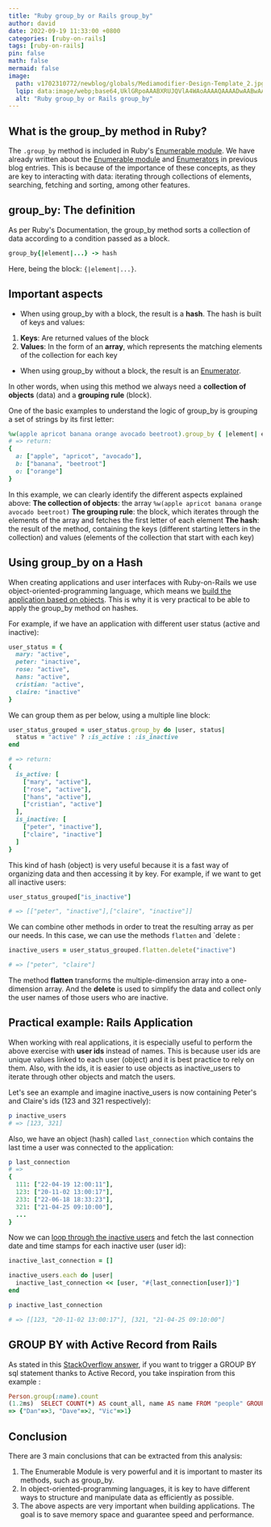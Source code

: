 ```yaml
---
title: "Ruby group_by or Rails group_by"
author: david
date: 2022-09-19 11:33:00 +0800
categories: [ruby-on-rails]
tags: [ruby-on-rails]
pin: false
math: false
mermaid: false
image:
  path: v1702310772/newblog/globals/Mediamodifier-Design-Template_2.jpg
  lqip: data:image/webp;base64,UklGRpoAAABXRUJQVlA4WAoAAAAQAAAADwAABwAAQUxQSDIAAAARL0AmbZurmr57yyIiqE8oiG0bejIYEQTgqiDA9vqnsUSI6H+oAERp2HZ65qP/VIAWAFZQOCBCAAAA8AEAnQEqEAAIAAVAfCWkAALp8sF8rgRgAP7o9FDvMCkMde9PK7euH5M1m6VWoDXf2FkP3BqV0ZYbO6NA/VFIAAAA
  alt: "Ruby group_by or Rails group_by"
---
```


## What is the group_by method in Ruby?

The `.group_by` method is included in Ruby's <a href="https://ruby-doc.org/core-3.1.2/Enumerable.html" target="_blank">Enumerable module</a>. 
We have already written about the [Enumerable module](https://www.bootrails.com/blog/ruby-enumerable-module/) and [Enumerators](https://www.bootrails.com/blog/ruby-enumerator-what-why-how/) in previous blog entries. 
This is because of the importance of these concepts, as they are key to interacting with data: iterating through collections of elements, searching, fetching and sorting, among other features.

## group_by: The definition

As per Ruby's Documentation, the group_by method sorts a collection of data according to a condition passed as a block.

```ruby
group_by{|element|...} -> hash
```

Here, being the block: `{|element|...}`.

## Important aspects

- When using group_by with a block, the result is a **hash**. The hash is built of keys and values:
1. **Keys**: Are returned values of the block
2. **Values**: In the form of an **array**, which represents the matching elements of the collection for each key
- When using group_by without a block, the result is an [Enumerator](https://www.bootrails.com/blog/ruby-enumerator-what-why-how/#:~:text=Copy-,Enumerator,-%3A%20A%20class%20that).

In other words, when using this method we always need a **collection of objects** (data) and a **grouping rule** (block).

One of the basic examples to understand the logic of group_by is grouping a set of strings by its first letter:

```ruby
%w(apple apricot banana orange avocado beetroot).group_by { |element| element[0]}
# => return:
{
  a: ["apple", "apricot", "avocado"],
  b: ["banana", "beetroot"]
  o: ["orange"]
}
```

In this example, we can clearly identify the different aspects explained above:
**The collection of objects**: the array `%w(apple apricot banana orange avocado beetroot)`
**The grouping rule**: the block, which iterates through the elements of the array and fetches the first letter of each element
**The hash**: the result of the method, containing the keys (different starting letters in the collection) and values (elements of the collection that start with each key)

## Using group_by on a Hash

When creating applications and user interfaces with Ruby-on-Rails we use object-oriented-programming language, which means we <a href="https://www.rubyguides.com/ruby-tutorial/object-oriented-programming/#:~:text=What%20Is%20Object%2DOriented%20Programming%3F" target="_blank" >build the application based on objects</a>. This is why it is very practical to be able to apply the group_by method on hashes.

For example, if we have an application with different user status (active and inactive):

```ruby
user_status = {
  mary: "active",
  peter: "inactive",
  rose: "active",
  hans: "active",
  cristian: "active",
  claire: "inactive"
}
```

We can group them as per below, using a multiple line block:

```ruby
user_status_grouped = user_status.group_by do |user, status|
  status = "active" ? :is_active : :is_inactive
end

# => return:
{
  is_active: [
    ["mary", "active"],
    ["rose", "active"],
    ["hans", "active"],
    ["cristian", "active"]
  ],
  is_inactive: [
    ["peter", "inactive"],
    ["claire", "inactive"]
  ]
}
```

This kind of hash (object) is very useful because it is a fast way of organizing data and then accessing it by key. For example, if we want to get all inactive users:

```ruby
user_status_grouped["is_inactive"]

# => [["peter", "inactive"],["claire", "inactive"]]
```

We can combine other methods in order to treat the resulting array as per our needs. In this case, we can use the methods `flatten` and `delete :

```ruby
inactive_users = user_status_grouped.flatten.delete("inactive")

# => ["peter", "claire"]
```

The method **flatten** transforms the multiple-dimension array into a one-dimension array. And the **delete** is used to simplify the data and collect only the user names of those users who are inactive.

## Practical example: Rails Application

When working with real applications, it is especially useful to perform the above exercise with **user ids** instead of names. This is because user ids are unique values linked to each user (object) and it is best practice to rely on them. Also, with the ids, it is easier to use objects as inactive_users to iterate through other objects and match the users.

Let's see an example and imagine inactive_users is now containing Peter's and Claire's ids (123 and 321 respectively):

```ruby
p inactive_users
# => [123, 321]
```

Also, we have an object (hash) called `last_connection`  which contains the last time a user was connected to the application:

```ruby
p last_connection
# =>  
{
  111: ["22-04-19 12:00:11"],
  123: ["20-11-02 13:00:17"],
  233: ["22-06-18 18:33:23"],
  321: ["21-04-25 09:10:00"],
  ...
}
```

Now we can [loop through the inactive users](https://www.bootrails.com/blog/ruby-loops-overview/) and fetch the last connection date and time stamps for each inactive user (user id):

```ruby
inactive_last_connection = []

inactive_users.each do |user|
  inactive_last_connection << [user, "#{last_connection[user]}"]
end

p inactive_last_connection

# => [[123, "20-11-02 13:00:17"], [321, "21-04-25 09:10:00"]
```

## GROUP BY with Active Record from Rails

As stated in this <a href="https://stackoverflow.com/a/31881463/2595513" target="_blank">StackOverflow answer</a>, if you want to trigger a GROUP BY sql statement thanks to Active Record, you take inspiration from this example :

```ruby
Person.group(:name).count
(1.2ms)  SELECT COUNT(*) AS count_all, name AS name FROM "people" GROUP BY "people"."name"
=> {"Dan"=>3, "Dave"=>2, "Vic"=>1} 
```


## Conclusion

There are 3 main conclusions that can be extracted from this analysis:

1. The Enumerable Module is very powerful and it is important to master its methods, such as group_by.
2. In object-oriented-programming languages, it is key to have different ways to structure and manipulate data as efficiently as possible.
3. The above aspects are very important when building applications. The goal is to save memory space and guarantee speed and performance.